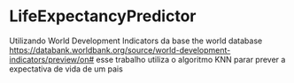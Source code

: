 # LifeExpectancyPredictor
Utilizando World Development Indicators da base the world database https://databank.worldbank.org/source/world-development-indicators/preview/on# esse trabalho utiliza o algoritmo KNN parar prever a expectativa de vida de um pais

